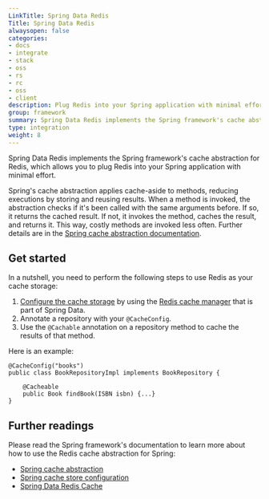 ```yaml
---
LinkTitle: Spring Data Redis
Title: Spring Data Redis
alwaysopen: false
categories:
- docs
- integrate
- stack
- oss
- rs
- rc
- oss
- client
description: Plug Redis into your Spring application with minimal effort
group: framework
summary: Spring Data Redis implements the Spring framework's cache abstraction for Redis, which allows you to plug Redis into your Spring application with minimal effort.
type: integration
weight: 8
---
```


Spring Data Redis implements the Spring framework's cache abstraction for Redis, which allows you to plug Redis into your Spring application with minimal effort.

Spring's cache abstraction applies cache-aside to methods, reducing executions by storing and reusing results. When a method is invoked, the abstraction checks if it's been called with the same arguments before. If so, it returns the cached result. If not, it invokes the method, caches the result, and returns it. This way, costly methods are invoked less often. Further details are in the [Spring cache abstraction documentation](https://docs.spring.io/spring-framework/reference/integration/cache.html).

## Get started

In a nutshell, you need to perform the following steps to use Redis as your cache storage:

1. [Configure the cache storage](https://docs.spring.io/spring-framework/reference/integration/cache/store-configuration.html) by using the [Redis cache manager](https://docs.spring.io/spring-data/redis/reference/redis/redis-cache.html) that is part of Spring Data.
2. Annotate a repository with your `@CacheConfig`.
3. Use the `@Cachable` annotation on a repository method to cache the results of that method.

Here is an example:

```
@CacheConfig("books")
public class BookRepositoryImpl implements BookRepository {

    @Cacheable
    public Book findBook(ISBN isbn) {...}
}
```

## Further readings

Please read the Spring framework's documentation to learn more about how to use the Redis cache abstraction for Spring:

* [Spring cache abstraction](https://docs.spring.io/spring-framework/reference/integration/cache.html)
* [Spring cache store configuration](https://docs.spring.io/spring-framework/reference/integration/cache/store-configuration.html)
* [Spring Data Redis Cache](https://docs.spring.io/spring-data/redis/reference/redis/redis-cache.html)